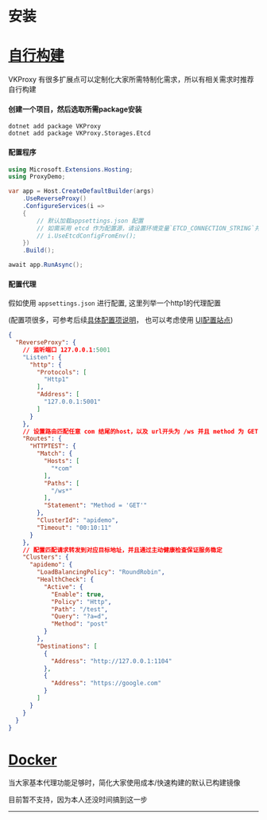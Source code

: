 # 安装

# [自行构建](#tab/build)

VKProxy 有很多扩展点可以定制化大家所需特制化需求，所以有相关需求时推荐自行构建

#### 创建一个项目，然后选取所需package安装

``` shell
dotnet add package VKProxy
dotnet add package VKProxy.Storages.Etcd
```

#### 配置程序

``` csharp
using Microsoft.Extensions.Hosting;
using ProxyDemo;

var app = Host.CreateDefaultBuilder(args)
    .UseReverseProxy()
    .ConfigureServices(i =>
    {
        // 默认加载appsettings.json 配置
        // 如需采用 etcd 作为配置源，请设置环境变量`ETCD_CONNECTION_STRING`并使用如下代码
        // i.UseEtcdConfigFromEnv();
    })
    .Build();

await app.RunAsync();
```

#### 配置代理

假如使用 `appsettings.json` 进行配置, 这里列举一个http1的代理配置

(配置项很多，可参考后续[具体配置项说明](/VKProxy.Doc/docs/file-config)， 也可以考虑使用 [UI配置站点](/VKProxy.Doc/docs/ui-config))

``` json
{
  "ReverseProxy": {
    // 监听端口 127.0.0.1:5001
    "Listen": {
      "http": {
        "Protocols": [
          "Http1"
        ],
        "Address": [
          "127.0.0.1:5001"
        ]
      }
    },
    // 设置路由匹配任意 com 结尾的host，以及 url开头为 /ws 并且 method 为 GET的请求
    "Routes": {
      "HTTPTEST": {
        "Match": {
          "Hosts": [
            "*com"
          ],
          "Paths": [
            "/ws*"
          ],
          "Statement": "Method = 'GET'"
        },
        "ClusterId": "apidemo",
        "Timeout": "00:10:11"
      }
    },
    // 配置匹配请求转发到对应目标地址，并且通过主动健康检查保证服务稳定
    "Clusters": {
      "apidemo": {
        "LoadBalancingPolicy": "RoundRobin",
        "HealthCheck": {
          "Active": {
            "Enable": true,
            "Policy": "Http",
            "Path": "/test",
            "Query": "?a=d",
            "Method": "post"
          }
        },
        "Destinations": [
          {
            "Address": "http://127.0.0.1:1104"
          },
          {
            "Address": "https://google.com"
          }
        ]
      }
    }
  }
}
```

# [Docker](#tab/Docker)

当大家基本代理功能足够时，简化大家使用成本/快速构建的默认已构建镜像

目前暂不支持，因为本人还没时间搞到这一步

---
